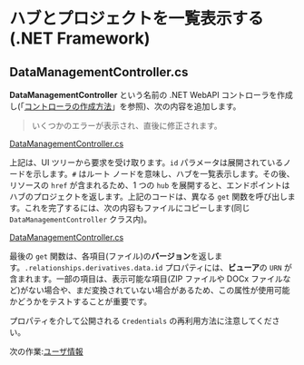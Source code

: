 # ハブとプロジェクトを一覧表示する(.NET Framework)

## DataManagementController.cs

**DataManagementController** という名前の .NET WebAPI コントローラを作成し(「[コントローラの作成方法](/ja-JP/environment/setup/net_controller)」を参照)、次の内容を追加します。

> いくつかのエラーが表示され、直後に修正されます。

[DataManagementController.cs](_snippets/viewhubmodels/net/DataManagementController.1.cs ':include :type=code csharp')

上記は、UI ツリーから要求を受け取ります。`id` パラメータは展開されているノードを示します。`#` はルート ノードを意味し、ハブを一覧表示します。その後、リソースの `href` が含まれるため、1 つの `hub` を展開すると、エンドポイントはハブのプロジェクトを返します。上記のコードは、異なる `get` 関数を呼び出します。これを完了するには、次の内容もファイルにコピーします(同じ `DataManagementController` クラス内)。

[DataManagementController.cs](_snippets/viewhubmodels/net/DataManagementController.2.cs ':include :type=code csharp')

最後の `get` 関数は、各項目(ファイル)の**バージョン**を返します。`.relationships.derivatives.data.id` プロパティには、**ビューア**の `URN` が含まれます。一部の項目は、表示可能な項目(ZIP ファイルや DOCx ファイルなど)がない場合や、まだ変換されていない場合があるため、この属性が使用可能かどうかをテストすることが重要です。

プロパティを介して公開される `Credentials` の再利用方法に注意してください。

次の作業:[ユーザ情報](/ja-JP/oauth/user/readme)